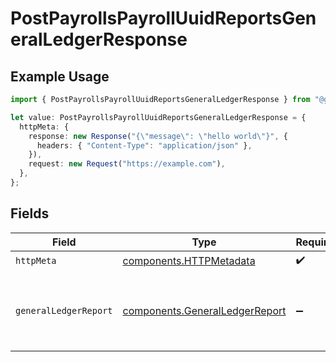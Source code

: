 # PostPayrollsPayrollUuidReportsGeneralLedgerResponse

## Example Usage

```typescript
import { PostPayrollsPayrollUuidReportsGeneralLedgerResponse } from "@gusto/embedded-api/models/operations/postpayrollspayrolluuidreportsgeneralledger.js";

let value: PostPayrollsPayrollUuidReportsGeneralLedgerResponse = {
  httpMeta: {
    response: new Response("{\"message\": \"hello world\"}", {
      headers: { "Content-Type": "application/json" },
    }),
    request: new Request("https://example.com"),
  },
};
```

## Fields

| Field                                                                            | Type                                                                             | Required                                                                         | Description                                                                      |
| -------------------------------------------------------------------------------- | -------------------------------------------------------------------------------- | -------------------------------------------------------------------------------- | -------------------------------------------------------------------------------- |
| `httpMeta`                                                                       | [components.HTTPMetadata](../../models/components/httpmetadata.md)               | :heavy_check_mark:                                                               | N/A                                                                              |
| `generalLedgerReport`                                                            | [components.GeneralLedgerReport](../../models/components/generalledgerreport.md) | :heavy_minus_sign:                                                               | Successful response for general ledger report generation                         |